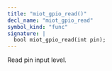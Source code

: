```yaml
---
title: "miot_gpio_read()"
decl_name: "miot_gpio_read"
symbol_kind: "func"
signature: |
  bool miot_gpio_read(int pin);
---
```


Read pin input level. 

